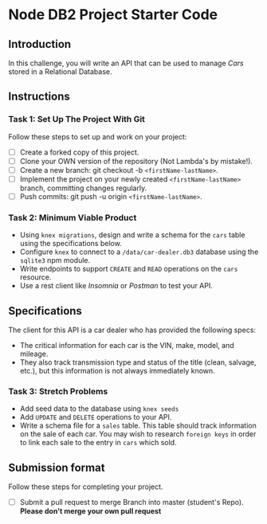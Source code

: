 # Node DB2 Project Starter Code

## Introduction

In this challenge, you will write an API that can be used to manage _Cars_ stored in a Relational Database.

## Instructions
 
### Task 1: Set Up The Project With Git

Follow these steps to set up and work on your project:

- [ ] Create a forked copy of this project.
- [ ] Clone your OWN version of the repository (Not Lambda's by mistake!).
- [ ] Create a new branch: git checkout -b `<firstName-lastName>`.
- [ ] Implement the project on your newly created `<firstName-lastName>` branch, committing changes regularly.
- [ ] Push commits: git push -u origin `<firstName-lastName>`.

### Task 2: Minimum Viable Product

- Using `knex migrations`, design and write a schema for the `cars` table using the specifications below.
- Configure `knex` to connect to a `/data/car-dealer.db3` database using the `sqlite3` npm module.
- Write endpoints to support `CREATE` and `READ` operations on the `cars` resource.
- Use a rest client like _Insomnia_ or _Postman_ to test your API.

## Specifications

The client for this API is a car dealer who has provided the following specs:

- The critical information for each car is the VIN, make, model, and mileage.
- They also track transmission type and status of the title (clean, salvage, etc.), but this information is not always immediately known.

### Task 3: Stretch Problems

- Add seed data to the database using `knex seeds`
- Add `UPDATE` and `DELETE` operations to your API.
- Write a schema file for a `sales` table. This table should track information on the sale of each car. You may wish to research `foreign keys` in order to link each sale to the entry in `cars` which sold.

## Submission format

Follow these steps for completing your project.

- [ ] Submit a pull request to merge <firstName-lastName> Branch into master (student's  Repo). **Please don't merge your own pull request**

